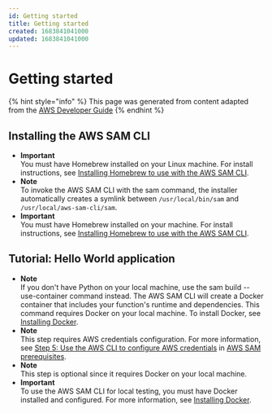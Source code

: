 ```yaml
---
id: Getting started
title: Getting started
created: 1683841041000
updated: 1683841041000
---
```

# Getting started

{% hint style="info" %}
This page was generated from content adapted from the [AWS Developer Guide](https://github.com/awsdocs/aws-sam-developer-guide.git)
{% endhint %}

## Installing the AWS SAM CLI

- **Important**  
You must have Homebrew installed on your Linux machine\. For install instructions, see [Installing Homebrew to use with the AWS SAM CLI](install-homebrew.md)\.
- **Note**  
 To invoke the AWS SAM CLI with the sam command, the installer automatically creates a symlink between `/usr/local/bin/sam` and `/usr/local/aws-sam-cli/sam`\.
- **Important**  
You must have Homebrew installed on your machine\. For install instructions, see [Installing Homebrew to use with the AWS SAM CLI](install-homebrew.md)\.


## Tutorial: Hello World application

- **Note**  
 If you don't have Python on your local machine, use the sam build \-\-use\-container  command instead\. The AWS SAM CLI will create a Docker container that includes your function's runtime and dependencies\. This command requires Docker on your local machine\. To install Docker, see [Installing Docker](install-docker.md)\.
- **Note**  
This step requires AWS credentials configuration\. For more information, see [Step 5: Use the AWS CLI to configure AWS credentials](prerequisites.md#prerequisites-configure-credentials) in [AWS SAM prerequisites](prerequisites.md)\.
- **Note**  
This step is optional since it requires Docker on your local machine\.
- **Important**  
To use the AWS SAM CLI for local testing, you must have Docker installed and configured\. For more information, see [Installing Docker](install-docker.md)\.

